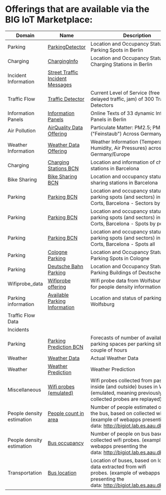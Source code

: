 
# Offerings that are available via the BIG IoT Marketplace:

| Domain | Name | Description | 
| --------- | --------- | --------- | 
| Parking | [ParkingDetector](https://market.big-iot.org/offering/VMZBerlin-vmzProvider-availableparkinginfo) | Location and Occupancy Status of Parking Spots in Berlin | 
| Charging | [ChargingInfo](https://market.big-iot.org/offering/VMZBerlin-vmzProvider-availableevcharginginfo) | Location and Occupancy Status of Charging Stations in Berlin | 
| Incident Information | [Street Traffic Incident Messages](https://market.big-iot.org/offering/VMZBerlin-vmzProvider-streetincidentinfo) |  | 
| Traffic Flow | [Traffic Detector](https://market.big-iot.org/offering/VMZBerlin-vmzProvider-trafficflowinfo) | Current Level of Service (free traffic, delayed traffic, jam) of 300 Traffic Detectors | 
| Information Panels | [Information Panels](https://market.big-iot.org/offering/VMZBerlin-vmzProvider-panelmessageinfo) | Online Texts of 33 dynamic Information Panels in Berlin | 
| Air Pollution | [AirQuality Data Offering](https://market.big-iot.org/offering/Bosch_CR-AirQualityDataService-AirQualityData_Offering) | Particulate Matter: PM2.5; PM10 ("Feinstaub") Across Germany/Europe | 
| Weather Information | [Weather Data Offering](https://market.big-iot.org/offering/Bosch_CR-AirQualityDataService-WeatherData_Offering) | Weather Information (Temperature, Humidity, Air Pressures) across Germany/Europe | 
| Charging | [Charging Stations BCN](https://market.big-iot.org/offering/BarcelonaPilot-BarcelonaProvider-ChargingStationsOffering) | Location and information of charging stations in Barcelona | 
| Bike Sharing | [Bike Sharing BCN](https://market.big-iot.org/offering/BarcelonaPilot-BarcelonaProvider-BikesOffering) | Location and occupancy status of bike sharing stations in Barcelona | 
| Parking | [Parking BCN](https://market.big-iot.org/offering/BarcelonaPilot-WorldSensing-LesCortsSectorPriceTypeStreetNameDescriptionByPosition) | Location and occupancy status of parking spots (and sectors) in Les Corts, Barcelona - Sectors by Position | 
| Parking | [Parking BCN](https://market.big-iot.org/offering/BarcelonaPilot-WorldSensing-LesCortsParkingPriceTypeStreetNameDescriptionByPosition) | Location and occupancy status of parking spots (and sectors) in Les Corts, Barcelona - Spots by position | 
| Parking | [Parking BCN](https://market.big-iot.org/offering/BarcelonaPilot-WorldSensing-LesCortsParkingAll) | Location and occupancy status of parking spots (and sectors) in Les Corts, Barcelona - Spots all | 
| Parking | [Cologne Parking](https://market.big-iot.org/offering/Flowhub_UG-ParkingProduction-Cologne_Parking) | Location and Occupancy Status of Parking Spots in Cologne | 
| Parking | [Deutsche Bahn Parking](https://market.big-iot.org/offering/Flowhub_UG-ParkingProduction-Bahn_Parking_Berlin) | Location and Occupancy Status of Parking Buildings of Deutsche Bahn | 
| Wifiprobe_data | [Wifiprobe offering](https://market.big-iot.org/offering/Bosch_SI-ProbeProvider-wifiprobes) | Wifi probe data from Wolfsburg, usable for people density information | 
| Parking information | [Available Parking Information](https://market.big-iot.org/offering/Bosch_SI-ProbeProvider-available_parking_info_offering) | Location and status of parking spots in Wolfsburg | 
| Traffic Flow Data | [](https://market.big-iot.org/offering/Nissatech_Innovation_Centre-Traffic_Flow_Provider-traffic_flow_offering) |  | 
| Incidents | [](https://market.big-iot.org/offering/Nissatech_Innovation_Centre-Traffic_Incidents_Provider-traffic_incidents_offering) |  | 
| Parking | [Parking Prediction BCN](https://market.big-iot.org/offering/Nissatech_Innovation_Centre-ParkingAvailabilityPredictionsProvider-parking_availability_predictions_offering) | Forecasts of number of available parking spaces per parking site in next couple of hours | 
| Weather | [Weather Data](https://market.big-iot.org/offering/Nissatech_Innovation_Centre-Weather_Provider-weather_data_offering) | Actual Weather Data | 
| Weather | [Weather Prediction](https://market.big-iot.org/offering/Nissatech_Innovation_Centre-Forecast_Provider-forecast_data_offering) | Weather Prediction | 
| Miscellaneous | [Wifi probes (emulated)](https://market.big-iot.org/offering/Aalborg_University-wifi_probe_emulator-wifiprobes_emulated) | Wifi probes collected from passengers inside (and outside) buses in Wolfsburg (emulated, meaning previously collected probes are replayed) | 
| People density estimation | [People count in area](https://market.big-iot.org/offering/Aalborg_University-people_count_in_area_service_pro-people_count_in_area) | Number of people estimated outside the bus, based on collected wifi probes. (example of webapps presenting the data: http://bigiot.lab.es.aau.dk:19000/) | 
| People density estimation | [Bus occupancy](https://market.big-iot.org/offering/Aalborg_University-bus_occupancy_service_pro-people_count_on_bus_api) | Number of people on bus based on collected wifi probes. (example of webapps presenting the data: http://bigiot.lab.es.aau.dk:19000/) | 
| Transportation | [Bus location](https://market.big-iot.org/offering/Aalborg_University-live_bus_location_service_pro-live_bus_location) | Location of buses, based on location data extracted from wifi probes. (example of webapps presenting the data: http://bigiot.lab.es.aau.dk:19000/) | 
